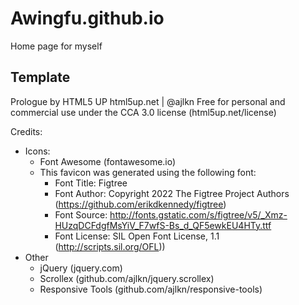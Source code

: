 # Awingfu.github.io

Home page for myself

## Template

Prologue by HTML5 UP
html5up.net | @ajlkn
Free for personal and commercial use under the CCA 3.0 license (html5up.net/license)

Credits:

- Icons:
  - Font Awesome (fontawesome.io)
  - This favicon was generated using the following font:
    - Font Title: Figtree
    - Font Author: Copyright 2022 The Figtree Project Authors (https://github.com/erikdkennedy/figtree)
    - Font Source: http://fonts.gstatic.com/s/figtree/v5/_Xmz-HUzqDCFdgfMsYiV_F7wfS-Bs_d_QF5ewkEU4HTy.ttf
    - Font License: SIL Open Font License, 1.1 (http://scripts.sil.org/OFL))
- Other
  - jQuery (jquery.com)
  - Scrollex (github.com/ajlkn/jquery.scrollex)
  - Responsive Tools (github.com/ajlkn/responsive-tools)
